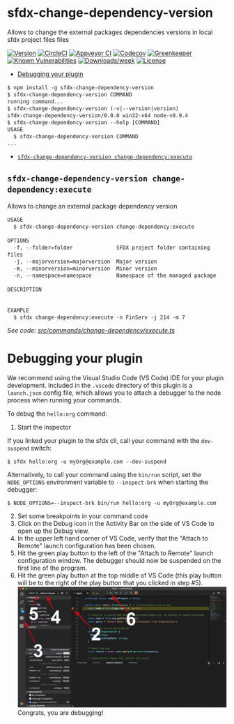 sfdx-change-dependency-version
==============================

Allows to change the external packages dependencies versions in local sfdx project files files

[![Version](https://img.shields.io/npm/v/sfdx-change-dependency-version.svg)](https://npmjs.org/package/sfdx-change-dependency-version)
[![CircleCI](https://circleci.com/gh/nvuillam/sfdx-change-dependency-version/tree/master.svg?style=shield)](https://circleci.com/gh/nvuillam/sfdx-change-dependency-version/tree/master)
[![Appveyor CI](https://ci.appveyor.com/api/projects/status/github/nvuillam/sfdx-change-dependency-version?branch=master&svg=true)](https://ci.appveyor.com/project/heroku/sfdx-change-dependency-version/branch/master)
[![Codecov](https://codecov.io/gh/nvuillam/sfdx-change-dependency-version/branch/master/graph/badge.svg)](https://codecov.io/gh/nvuillam/sfdx-change-dependency-version)
[![Greenkeeper](https://badges.greenkeeper.io/nvuillam/sfdx-change-dependency-version.svg)](https://greenkeeper.io/)
[![Known Vulnerabilities](https://snyk.io/test/github/nvuillam/sfdx-change-dependency-version/badge.svg)](https://snyk.io/test/github/nvuillam/sfdx-change-dependency-version)
[![Downloads/week](https://img.shields.io/npm/dw/sfdx-change-dependency-version.svg)](https://npmjs.org/package/sfdx-change-dependency-version)
[![License](https://img.shields.io/npm/l/sfdx-change-dependency-version.svg)](https://github.com/nvuillam/sfdx-change-dependency-version/blob/master/package.json)

<!-- toc -->
* [Debugging your plugin](#debugging-your-plugin)
<!-- tocstop -->
<!-- install -->
<!-- usage -->
```sh-session
$ npm install -g sfdx-change-dependency-version
$ sfdx-change-dependency-version COMMAND
running command...
$ sfdx-change-dependency-version (-v|--version|version)
sfdx-change-dependency-version/0.0.0 win32-x64 node-v8.9.4
$ sfdx-change-dependency-version --help [COMMAND]
USAGE
  $ sfdx-change-dependency-version COMMAND
...
```
<!-- usagestop -->
<!-- commands -->
* [`sfdx-change-dependency-version change-dependency:execute`](#sfdx-change-dependency-version-change-dependencyexecute)

## `sfdx-change-dependency-version change-dependency:execute`

Allows to change an external package dependency version

```
USAGE
  $ sfdx-change-dependency-version change-dependency:execute

OPTIONS
  -f, --folder=folder              SFDX project folder containing files
  -j, --majorversion=majorversion  Major version
  -m, --minorversion=minorversion  Minor version
  -n, --namespace=namespace        Namespace of the managed package

DESCRIPTION


EXAMPLE
  $ sfdx change-dependency:execute -n FinServ -j 214 -m 7
```

_See code: [src/commands/change-dependency/execute.ts](https://github.com/nvuillam/sfdx-change-dependency-version/blob/v0.0.0/src/commands/change-dependency/execute.ts)_
<!-- commandsstop -->
<!-- debugging-your-plugin -->
# Debugging your plugin
We recommend using the Visual Studio Code (VS Code) IDE for your plugin development. Included in the `.vscode` directory of this plugin is a `launch.json` config file, which allows you to attach a debugger to the node process when running your commands.

To debug the `hello:org` command: 
1. Start the inspector
  
If you linked your plugin to the sfdx cli, call your command with the `dev-suspend` switch: 
```sh-session
$ sfdx hello:org -u myOrg@example.com --dev-suspend
```
  
Alternatively, to call your command using the `bin/run` script, set the `NODE_OPTIONS` environment variable to `--inspect-brk` when starting the debugger:
```sh-session
$ NODE_OPTIONS=--inspect-brk bin/run hello:org -u myOrg@example.com
```

2. Set some breakpoints in your command code
3. Click on the Debug icon in the Activity Bar on the side of VS Code to open up the Debug view.
4. In the upper left hand corner of VS Code, verify that the "Attach to Remote" launch configuration has been chosen.
5. Hit the green play button to the left of the "Attach to Remote" launch configuration window. The debugger should now be suspended on the first line of the program. 
6. Hit the green play button at the top middle of VS Code (this play button will be to the right of the play button that you clicked in step #5).
<br><img src=".images/vscodeScreenshot.png" width="480" height="278"><br>
Congrats, you are debugging!

